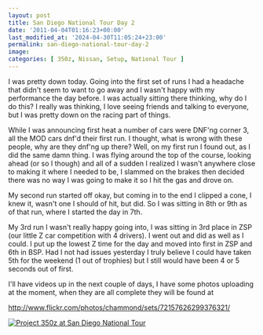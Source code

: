 ```yaml
---
layout: post
title: San Diego National Tour Day 2
date: '2011-04-04T01:16:23+00:00'
last_modified_at: '2024-04-30T11:05:24+23:00'
permalink: san-diego-national-tour-day-2
image:
categories: [ 350z, Nissan, Setup, National Tour ]
---
```

I was pretty down today. Going into the first set of runs I had a headache that didn't seem to want to go away and I wasn't happy with my performance the day before. I was actually sitting there thinking, why do I do this? I really was thinking, I love seeing friends and talking to everyone, but I was pretty down on the racing part of things.

While I was announcing first heat a number of cars were DNF'ng corner 3, all the MOD cars dnf'd their first run. I thought, what is wrong with these people, why are they dnf'ng up there? Well, on my first run I found out, as I did the same damn thing. I was flying around the top of the course, looking ahead (or so I though) and all of a sudden I realized I wasn't anywhere close to making it where I needed to be, I slammed on the brakes then decided there was no way I was going to make it so I hit the gas and drove on. 

My second run started off okay, but coming in to the end I clipped a cone, I knew it, wasn't one I should of hit, but did. So I was sitting in 8th or 9th as of that run, where I started the day in 7th.

My 3rd run I wasn't really happy going into, I was sitting in 3rd place in ZSP (our little Z car competition with 4 drivers). I went out and did as well as I could. I put up the lowest Z time for the day and moved into first in ZSP and 6th in BSP. Had I not had issues yesterday I truly believe I could have taken 5th for the weekend (1 out of trophies) but I still would have been 4 or 5 seconds out of first.

I'll have videos up in the next couple of days, I have some photos uploading at the moment, when they are all complete they will be found at

<a href="http://www.flickr.com/photos/chammond/sets/72157626299376321/">http://www.flickr.com/photos/chammond/sets/72157626299376321/</a>

<a title="IMG_9328" href="http://www.flickr.com/photos/17726343@N00/5587474265/"><img border="0" alt="Project 350z at San Diego National Tour" src="http://static.flickr.com/5069/5587474265_c1f4f02b0d.jpg" /></a>

